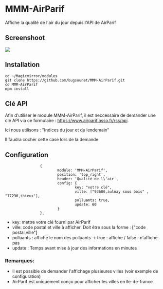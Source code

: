 # MMM-AirParif

Affiche la qualité de l'air du jour depuis l'API de AirParif

## Screenshoot
![](https://github.com/bugsounet/MMM-AirParif/blob/master/screenshoot.jpg)

## Installation
```
cd ~/Magicmirror/modules
git clone https://github.com/bugsounet/MMM-AirParif.git
cd MMM-AirParif
npm install
```

## Clé API

Afin d'utiliser le module MMM-AirParif, il est neccessaire de demander une clé API via ce formulaire :
https://www.airparif.asso.fr/rss/api.

Ici nous utilisons : "Indices du jour et du lendemain"

Il faudra cocher cette case lors de la demande

## Configuration
```
                {
                        module: 'MMM-AirParif',
                        position: 'top_right',
                        header: 'Qualité de l\'air',
                        config: {
                                key: "votre clé",
                                ville: ["93600,aulnay sous bois" , "77230,thieux"],
                                polluants: true,
                                update: 60
                        }
                },
```

* key: mettre votre clé fourni par AirParif
* ville: code postal et ville à afficher. Doit être sous la forme : ["code postal,ville"]
* polluants : affiche le nom des polluants -> true : affiche / false : n'affiche pas
* update : Temps avant mise à jour des informations en minutes

### Remarques: 
* Il est possible de demander l'affichage plusieures villes (voir exemple de configuration)
* AirParif est uniquement conçu pour afficher les villes en île-de-france
